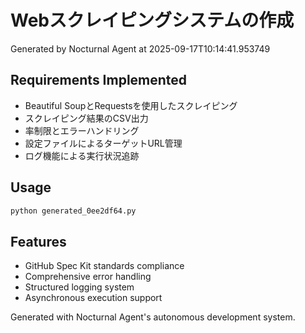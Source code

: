 # Webスクレイピングシステムの作成

Generated by Nocturnal Agent at 2025-09-17T10:14:41.953749

## Requirements Implemented

- Beautiful SoupとRequestsを使用したスクレイピング
- スクレイピング結果のCSV出力
- 率制限とエラーハンドリング
- 設定ファイルによるターゲットURL管理
- ログ機能による実行状況追跡

## Usage

```bash
python generated_0ee2df64.py
```

## Features

- GitHub Spec Kit standards compliance
- Comprehensive error handling
- Structured logging system
- Asynchronous execution support

Generated with Nocturnal Agent's autonomous development system.
